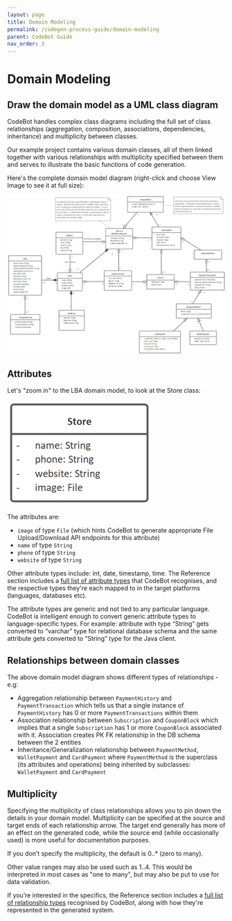 ```yaml
---
layout: page
title: Domain Modeling
permalink: /codegen-process-guide/domain-modeling
parent: CodeBot Guide
nav_order: 3
---
```


# Domain Modeling

## Draw the domain model as a UML class diagram

CodeBot handles complex class diagrams including the full set of class relationships (aggregation, composition, associations, dependencies, inheritance) and multiplicity between classes.

Our example project contains various domain classes, all of them linked together with various relationships with multiplicity specified between them and serves to illustrate the basic functions of code generation.

Here's the complete domain model diagram (right-click and choose View Image to see it at full size):

![LBA domain model diagram](../images/lba/domain-model.png "LBA domain model diagram")


## Attributes

Let's "zoom in" to the LBA domain model, to look at the Store class:

![Store domain class](../images/lba/Store.png "Store domain class")

The attributes are:

* `image` of type `File` (which hints CodeBot to generate appropriate File Upload/Download API endpoints for this attribute)
* `name` of type `String`
* `phone` of type `String`
* `website` of type `String`

Other attribute types include: int, date, timestamp, time. The Reference section includes a [full list of attribute types](/CodeBot/codebot-reference/attribute-types) that CodeBot recognises, and the respective types they're each mapped to in the target platforms (languages, databases etc).

The attribute types are generic and not tied to any particular language. CodeBot is intelligent enough to convert generic attribute types to language-specific types. For example: attribute with type “String” gets converted to “varchar” type for relational database schema and the same attribute gets converted to “String” type for the Java client.


## Relationships between domain classes

The above domain model diagram shows different types of relationships - e.g:

* Aggregation relationship between `PaymentHistory` and `PaymentTransaction` which tells us that a single instance of `PaymentHistory` has 0 or more `PaymentTransactions` within them
* Association relationship between `Subscription` and `CouponBlock` which implies that a single `Subscription` has 1 or more `CouponBlock` associated with it. Association creates PK FK relationship in the DB schema between the 2 entities
* Inheritance/Generalization relationship between `PaymentMethod`, `WalletPayment` and `CardPayment` where `PaymentMethod` is the superclass (its attributes and operations) being inherited by subclasses: `WalletPayment` and `CardPayment`


## Multiplicity

Specifying the multiplicity of class relationships allows you to pin down the details in your domain model. Multiplicity can be specified at the source and target ends of each relationship arrow. The target end generally has more of an effect on the generated code, while the source end (while occasionally used) is more useful for documentation purposes.

If you don’t specify the multiplicity, the default is 0..* (zero to many).

Other value ranges may also be used such as 1..4. This would be interpreted in most cases as "one to many", but may also be put to use for data validation.

If you’re interested in the specifics, the Reference section includes a [full list of relationship types](/CodeBot/codebot-reference/relationship-types) recognised by CodeBot, along with how they're represented in the generated system.
